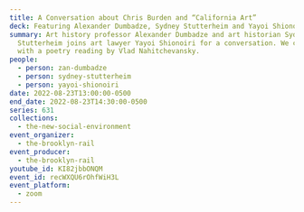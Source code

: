 ```yaml
---
title: A Conversation about Chris Burden and “California Art”
deck: Featuring Alexander Dumbadze, Sydney Stutterheim and Yayoi Shionoiri
summary: Art history professor Alexander Dumbadze and art historian Sydney
  Stutterheim joins art lawyer Yayoi Shionoiri for a conversation. We conclude
  with a poetry reading by Vlad Nahitchevansky.
people:
  - person: zan-dumbadze
  - person: sydney-stutterheim
  - person: yayoi-shionoiri
date: 2022-08-23T13:00:00-0500
end_date: 2022-08-23T14:30:00-0500
series: 631
collections:
  - the-new-social-environment
event_organizer:
  - the-brooklyn-rail
event_producer:
  - the-brooklyn-rail
youtube_id: KI82jbbONQM
event_id: recWXQU6rOhfWiH3L
event_platform:
  - zoom
---
```

